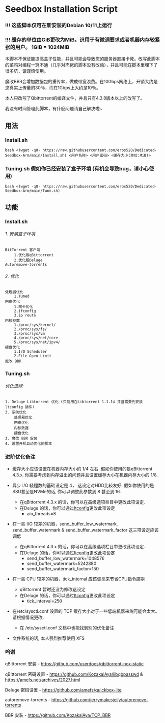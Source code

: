 ﻿# Seedbox Installation Script
### !!! 这些脚本仅可在新安装的Debian 10/11上运行 
### !!! 缓存的单位由GiB更改为MiB。识用于有微调要求或者机器内存较紧张的用户。 1GiB = 1024MiB
本脚本不保证能提高盒子性能，并且可能会导致您的服务器直接卡死。改写此脚本的菜鸡对编程一窍不通（几乎对杰佬的脚本没有改动），并且可能在脚本里埋下了很多坑，请谨慎使用。

魔改BBR会增加数据包的重传率，做成带宽浪费。在10Gbps网络上，开销大约是您真实上传量的30％，而在1Gbps上大约是10％。

本人只改写了Qbittorrent的编译文件，并且只有4.3.8版本以上的改写了。

我没有时间管理此脚本，有什麽问题请自己解决啦~
## 用法
### Install.sh
`bash <(wget -qO- https://raw.githubusercontent.com/eros520/Dedicated-Seedbox-Arm/main/Install.sh) <用户名称> <用户密码> <缓存大小(单位:MiB)>`

### Tuning.sh 假如你已经安装了盒子环境 (有机会导致bug，请小心使用)

`bash <(wget -qO- https://raw.githubusercontent.com/eros520/Dedicated-Seedbox-Arm/main/Tune.sh)`
## 功能
### Install.sh
###### 1. 安装盒子环境
	BitTorrent 客户端
		1.优化版qBittorrent
		2.优化版Deluge
	Autoremove-torrents
###### 2. 优化
	处理器优化
		1.Tuned
	网络优化
		1.网卡优化
		2.ifconfig
		3.ip route
	内核参数
		1./proc/sys/kernel/
		2./proc/sys/fs/
		3./proc/sys/vm
		4./proc/sys/net/core
		5./proc/sys/net/ipv4/
	硬盘优化
		1.I/O Scheduler
		2.File Open Limit
	魔改 BBR
### Tuning.sh
###### 优化选择:
	1. Deluge Libtorrent 优化 (只能用在Libtorrent 1.1.14 并且需要先安装 ltconfig 插件)
	2. 系统优化
		处理器优化
		网络优化
		内核数据
		硬盘优化
	3. 魔改 BBR 安装
	4. 设置开机自动优化的脚本
### 进阶优化备注
- 缓存大小应该设置在机器内存大小的 1/4 左右. 假如你使用的是qBittorrent 4.3.x, 你需要考虑到内存溢出的问题并且设置缓存大小在机器内存大小的 1/8. 

- 异步 I/O 綫程数的基础设定是 4， 这设定对HDD比较友好. 假如你使用的是SSD甚至是NVMe的话, 你可以调整此参数到 8 甚至到 16. 
	- 在qBittorrent 4.3.x 的话，你可以在高级选项栏目中更改此项设定. 
	- 在Deluge 的话，你可以通过[ltconfig](https://github.com/ratanakvlun/deluge-ltconfig/releases/tag/v0.3.1)更改此项设定
		- aio_threads=8

- 在一些 I/O 较差的机器，send_buffer_low_watermark, send_buffer_watermark & send_buffer_watermark_factor 这三项设定应该调低
	- 在qBittorrent 4.3.x 的话，你可以在高级选项栏目中更改此项设定. 
	- 在Deluge 的话，你可以通过[ltconfig](https://github.com/ratanakvlun/deluge-ltconfig/releases/tag/v0.3.1)更改此项设定
		- send_buffer_low_watermark=1048576
		- send_buffer_watermark=5242880
		- send_buffer_watermark_factor=150

- 在一些 CPU 较差的机器，tick_internal 应该调高来节省CPU指令周期
	- qBittorrent 暂时还没为修改这设定
	- 在Deluge 的话，你可以通过[ltconfig](https://github.com/ratanakvlun/deluge-ltconfig/releases/tag/v0.3.1)更改此项设定
		- tick_interval=250

- 在/etc/sysctl.conf 设置的 TCP 缓存大小对于一些低端机器来説可能会太大。 请根据情况更改.
	- 在 /etc/sysctl.conf 文档中也能找到别的优化备注

- 文件系统的话, 本人强烈推荐使用 XFS 
### 呜谢
qBittorrent 安装 - https://github.com/userdocs/qbittorrent-nox-static

qBittorrent 密码设置 - https://github.com/KozakaiAya/libqbpasswd & https://amefs.net/archives/2027.html

Deluge 密码设置 - https://github.com/amefs/quickbox-lite

autoremove-torrents - https://github.com/jerrymakesjelly/autoremove-torrents

BBR 安装 - https://github.com/KozakaiAya/TCP_BBR
